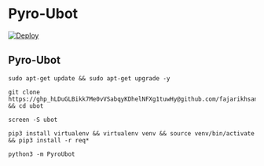 # Pyro-Ubot

[![Deploy](https://www.herokucdn.com/deploy/button.svg)](https://heroku.com/deploy?template=https://github.com/Azure12321/Uup)


## Pyro-Ubot 
```
sudo apt-get update && sudo apt-get upgrade -y 
```
```
git clone https://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@github.com/fajarikhsan27/ubot && cd ubot
```
```
screen -S ubot
```
```
pip3 install virtualenv && virtualenv venv && source venv/bin/activate && pip3 install -r req* 
```
```
python3 -m PyroUbot 
